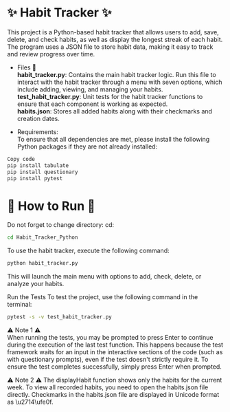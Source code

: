 # ✨ Habit Tracker ✨

This project is a Python-based habit tracker that allows users to add, save, delete, and check habits, as well as display the longest streak of each habit. The program uses a JSON file to store habit data, making it easy to track and review progress over time.



* Files 📃  
**habit_tracker.py**: Contains the main habit tracker logic. Run this file to interact with the habit tracker through a menu with seven options, which include adding, viewing, and managing your habits.  
**test_habit_tracker.py**: Unit tests for the habit tracker functions to ensure that each component is working as expected.  
**habits.json**: Stores all added habits along with their checkmarks and creation dates.

* Requirements:  
To ensure that all dependencies are met, please install the following Python packages if they are not already installed:

```bash
Copy code
pip install tabulate
pip install questionary
pip install pytest
```

# 🚀 How to Run 🚀

Do not forget to change directory:
cd:  
```bash
cd Habit_Tracker_Python
```

To use the habit tracker, execute the following command:  

```bash
python habit_tracker.py
```
This will launch the main menu with options to add, check, delete, or analyze your habits.

Run the Tests
To test the project, use the following command in the terminal:

```bash
pytest -s -v test_habit_tracker.py
```

⚠ Note 1 ⚠  
When running the tests, you may be prompted to press Enter to continue during the execution of the last test function. This happens because the test framework waits for an input in the interactive sections of the code (such as with questionary prompts), even if the test doesn't strictly require it. To ensure the test completes successfully, simply press Enter when prompted.    

⚠ Note 2 ⚠
The displayHabit function shows only the habits for the current week. To view all recorded habits, you need to open the habits.json file directly. Checkmarks in the habits.json file are displayed in Unicode format as \u2714\ufe0f.